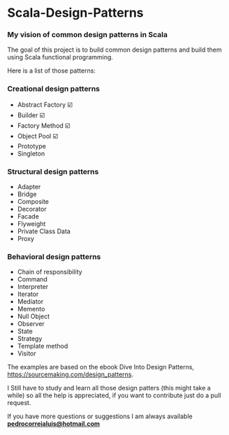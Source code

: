 # Scala-Design-Patterns
### My vision of common design patterns in Scala

The goal of this project is to build common design patterns and build them using Scala functional programming.

 Here is a list of those patterns:
 
### Creational design patterns

* Abstract Factory :ballot_box_with_check:
* Builder :ballot_box_with_check:
* Factory Method :ballot_box_with_check:
* Object Pool :ballot_box_with_check:
* Prototype
* Singleton

### Structural design patterns
 
* Adapter
* Bridge
* Composite
* Decorator
* Facade
* Flyweight
* Private Class Data
* Proxy

### Behavioral design patterns

* Chain of responsibility
* Command
* Interpreter
* Iterator
* Mediator
* Memento
* Null Object
* Observer
* State
* Strategy
* Template method
* Visitor

The examples are based on the ebook Dive Into Design Patterns, https://sourcemaking.com/design_patterns.

I Still have to study and learn all those design patters (this might take a while) so all the help is appreciated, if you want to contribute just do a pull request.

If you have more questions or suggestions I am always available **pedrocorreialuis@hotmail.com**

